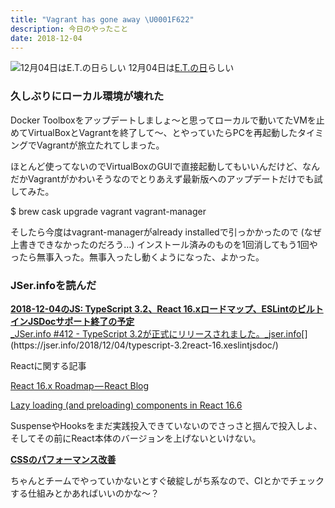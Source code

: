 ```yaml
---
title: "Vagrant has gone away \U0001F622"
description: 今日のやったこと
date: 2018-12-04
---
```


![12月04日は[E.T.の日](http://www.nnh.to/12/04.html)らしい](https://cdn-images-1.medium.com/max/800/1*PhaFkTETz_h6vFPGIJuhGQ.png)
12月04日は[E.T.の日](http://www.nnh.to/12/04.html)らしい

### 久しぶりにローカル環境が壊れた

Docker Toolboxをアップデートしましょ〜と思ってローカルで動いてたVMを止めてVirtualBoxとVagrantを終了して〜、とやっていたらPCを再起動したタイミングでVagrantが旅立たれてしまった。

ほとんど使ってないのでVirtualBoxのGUIで直接起動してもいいんだけど、なんだかVagrantがかわいそうなのでとりあえず最新版へのアップデートだけでも試してみた。

$ brew cask upgrade vagrant vagrant-manager

そしたら今度はvagrant-managerがalready installedで引っかかったので (なぜ上書きできなかったのだろう…) インストール済みのものを1回消してもう1回やったら無事入った。無事入ったし動くようになった、よかった。

### JSer.infoを読んだ

[**2018-12-04のJS: TypeScript 3.2、React 16.xロードマップ、ESLintのビルトインJSDocサポート終了の予定**  
\_JSer.info #412 - TypeScript 3.2が正式にリリースされました。\_jser.info](https://jser.info/2018/12/04/typescript-3.2react-16.xeslintjsdoc/ "https://jser.info/2018/12/04/typescript-3.2react-16.xeslintjsdoc/")[](https://jser.info/2018/12/04/typescript-3.2react-16.xeslintjsdoc/)

Reactに関する記事

[React 16.x Roadmap — React Blog](https://reactjs.org/blog/2018/11/27/react-16-roadmap.html)

[Lazy loading (and preloading) components in React 16.6](https://medium.com/@pomber/lazy-loading-and-preloading-components-in-react-16-6-804de091c82d)

SuspenseやHooksをまだ実践投入できていないのでさっさと掴んで投入しよ、そしてその前にReact本体のバージョンを上げないといけない。

[**CSSのパフォーマンス改善**](https://csswizardry.com/2018/11/css-and-network-performance/)

ちゃんとチームでやっていかないとすぐ破綻しがち系なので、CIとかでチェックする仕組みとかあればいいのかな〜？
